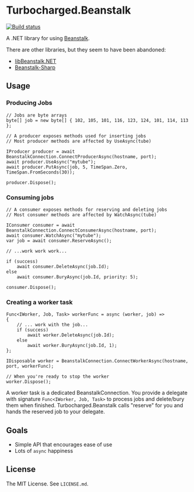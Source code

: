 Turbocharged.Beanstalk
======================

[![Build status](https://ci.appveyor.com/api/projects/status/9ydx1vwh8hjxhv4w?svg=true)](https://ci.appveyor.com/project/jennings/turbocharged-beanstalk)

A .NET library for using [Beanstalk][beanstalk].

There are other libraries, but they seem to have been abandoned:

* [libBeanstalk.NET][libbeanstalk]
* [Beanstalk-Sharp][beanstalk-sharp]


Usage
-----

### Producing Jobs

    // Jobs are byte arrays
    byte[] job = new byte[] { 102, 105, 101, 116, 123, 124, 101, 114, 113 };

    // A producer exposes methods used for inserting jobs
    // Most producer methods are affected by UseAsync(tube)

    IProducer producer = await BeanstalkConnection.ConnectProducerAsync(hostname, port);
    await producer.UseAsync("mytube");
    await producer.PutAsync(job, 5, TimeSpan.Zero, TimeSpan.FromSeconds(30));

    producer.Dispose();

### Consuming jobs

    // A consumer exposes methods for reserving and deleting jobs
    // Most consumer methods are affected by WatchAsync(tube)

    IConsumer consumer = await BeanstalkConnection.ConnectConsumerAsync(hostname, port);
    await consumer.WatchAsync("mytube");
    var job = await consumer.ReserveAsync();

    // ...work work work...

    if (success)
        await consumer.DeleteAsync(job.Id);
    else
        await consumer.BuryAsync(job.Id, priority: 5);

    consumer.Dispose();

### Creating a worker task

    Func<IWorker, Job, Task> workerFunc = async (worker, job) =>
    {
        // ... work with the job...
        if (success)
            await worker.DeleteAsync(job.Id);
        else
            await worker.BuryAsync(job.Id, 1);
    };

    IDisposable worker = BeanstalkConnection.ConnectWorkerAsync(hostname, port, workerFunc);

    // When you're ready to stop the worker
    worker.Dispose();

A worker task is a dedicated BeanstalkConnection. You provide a delegate with
signature `Func<IWorker, Job, Task>` to process jobs and delete/bury them when
finished. Turbocharged.Beanstalk calls "reserve" for you and hands the reserved
job to your delegate.


Goals
-----

* Simple API that encourages ease of use
* Lots of `async` happiness


License
-------

The MIT License. See `LICENSE.md`.


[beanstalk]: http://kr.github.io/beanstalkd/
[libbeanstalk]: https://github.com/sdether/libBeanstalk.NET
[beanstalk-sharp]: https://github.com/jtdowney/beanstalk-sharp
